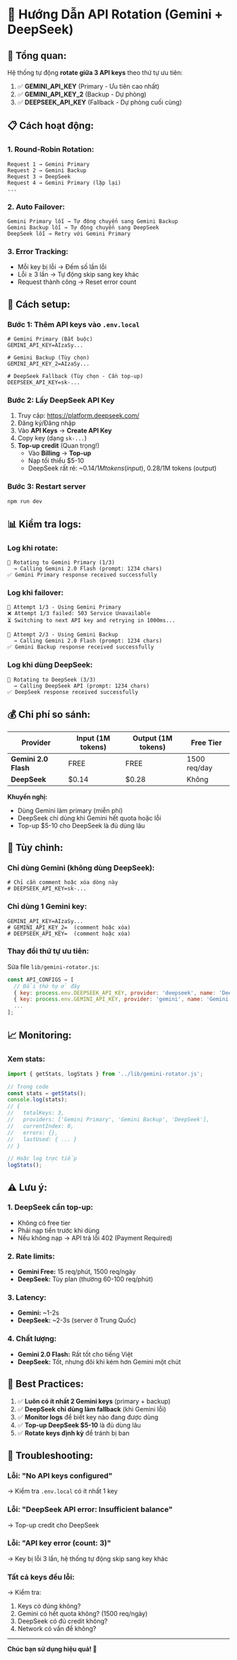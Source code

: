 # 🔄 Hướng Dẫn API Rotation (Gemini + DeepSeek)

## 🎯 Tổng quan:

Hệ thống tự động **rotate giữa 3 API keys** theo thứ tự ưu tiên:

1. ✅ **GEMINI_API_KEY** (Primary - Ưu tiên cao nhất)
2. ✅ **GEMINI_API_KEY_2** (Backup - Dự phòng)
3. ✅ **DEEPSEEK_API_KEY** (Fallback - Dự phòng cuối cùng)

## 📋 Cách hoạt động:

### **1. Round-Robin Rotation:**
```
Request 1 → Gemini Primary
Request 2 → Gemini Backup
Request 3 → DeepSeek
Request 4 → Gemini Primary (lặp lại)
...
```

### **2. Auto Failover:**
```
Gemini Primary lỗi → Tự động chuyển sang Gemini Backup
Gemini Backup lỗi → Tự động chuyển sang DeepSeek
DeepSeek lỗi → Retry với Gemini Primary
```

### **3. Error Tracking:**
- Mỗi key bị lỗi → Đếm số lần lỗi
- Lỗi ≥ 3 lần → Tự động skip sang key khác
- Request thành công → Reset error count

## 🚀 Cách setup:

### **Bước 1: Thêm API keys vào `.env.local`**

```env
# Gemini Primary (Bắt buộc)
GEMINI_API_KEY=AIzaSy...

# Gemini Backup (Tùy chọn)
GEMINI_API_KEY_2=AIzaSy...

# DeepSeek Fallback (Tùy chọn - Cần top-up)
DEEPSEEK_API_KEY=sk-...
```

### **Bước 2: Lấy DeepSeek API Key**

1. Truy cập: https://platform.deepseek.com/
2. Đăng ký/Đăng nhập
3. Vào **API Keys** → **Create API Key**
4. Copy key (dạng `sk-...`)
5. **Top-up credit** (Quan trọng!)
   - Vào **Billing** → **Top-up**
   - Nạp tối thiểu $5-10
   - DeepSeek rất rẻ: ~$0.14/1M tokens (input), ~$0.28/1M tokens (output)

### **Bước 3: Restart server**

```bash
npm run dev
```

## 📊 Kiểm tra logs:

### **Log khi rotate:**
```
🔄 Rotating to Gemini Primary (1/3)
  → Calling Gemini 2.0 Flash (prompt: 1234 chars)
✅ Gemini Primary response received successfully
```

### **Log khi failover:**
```
🔄 Attempt 1/3 - Using Gemini Primary
❌ Attempt 1/3 failed: 503 Service Unavailable
⏳ Switching to next API key and retrying in 1000ms...

🔄 Attempt 2/3 - Using Gemini Backup
  → Calling Gemini 2.0 Flash (prompt: 1234 chars)
✅ Gemini Backup response received successfully
```

### **Log khi dùng DeepSeek:**
```
🔄 Rotating to DeepSeek (3/3)
  → Calling DeepSeek API (prompt: 1234 chars)
✅ DeepSeek response received successfully
```

## 💰 Chi phí so sánh:

| Provider | Input (1M tokens) | Output (1M tokens) | Free Tier |
|----------|-------------------|-------------------|-----------|
| **Gemini 2.0 Flash** | FREE | FREE | 1500 req/day |
| **DeepSeek** | $0.14 | $0.28 | Không |

**Khuyến nghị:**
- Dùng Gemini làm primary (miễn phí)
- DeepSeek chỉ dùng khi Gemini hết quota hoặc lỗi
- Top-up $5-10 cho DeepSeek là đủ dùng lâu

## 🔧 Tùy chỉnh:

### **Chỉ dùng Gemini (không dùng DeepSeek):**
```env
# Chỉ cần comment hoặc xóa dòng này
# DEEPSEEK_API_KEY=sk-...
```

### **Chỉ dùng 1 Gemini key:**
```env
GEMINI_API_KEY=AIzaSy...
# GEMINI_API_KEY_2=  (comment hoặc xóa)
# DEEPSEEK_API_KEY=  (comment hoặc xóa)
```

### **Thay đổi thứ tự ưu tiên:**
Sửa file `lib/gemini-rotator.js`:
```javascript
const API_CONFIGS = [
  // Đổi thứ tự ở đây
  { key: process.env.DEEPSEEK_API_KEY, provider: 'deepseek', name: 'DeepSeek' },
  { key: process.env.GEMINI_API_KEY, provider: 'gemini', name: 'Gemini Primary' },
  ...
];
```

## 📈 Monitoring:

### **Xem stats:**
```javascript
import { getStats, logStats } from '../lib/gemini-rotator.js';

// Trong code
const stats = getStats();
console.log(stats);
// {
//   totalKeys: 3,
//   providers: ['Gemini Primary', 'Gemini Backup', 'DeepSeek'],
//   currentIndex: 0,
//   errors: {},
//   lastUsed: { ... }
// }

// Hoặc log trực tiếp
logStats();
```

## ⚠️ Lưu ý:

### **1. DeepSeek cần top-up:**
- Không có free tier
- Phải nạp tiền trước khi dùng
- Nếu không nạp → API trả lỗi 402 (Payment Required)

### **2. Rate limits:**
- **Gemini Free:** 15 req/phút, 1500 req/ngày
- **DeepSeek:** Tùy plan (thường 60-100 req/phút)

### **3. Latency:**
- **Gemini:** ~1-2s
- **DeepSeek:** ~2-3s (server ở Trung Quốc)

### **4. Chất lượng:**
- **Gemini 2.0 Flash:** Rất tốt cho tiếng Việt
- **DeepSeek:** Tốt, nhưng đôi khi kém hơn Gemini một chút

## 🎯 Best Practices:

1. ✅ **Luôn có ít nhất 2 Gemini keys** (primary + backup)
2. ✅ **DeepSeek chỉ dùng làm fallback** (khi Gemini lỗi)
3. ✅ **Monitor logs** để biết key nào đang được dùng
4. ✅ **Top-up DeepSeek $5-10** là đủ dùng lâu
5. ✅ **Rotate keys định kỳ** để tránh bị ban

## 🐛 Troubleshooting:

### **Lỗi: "No API keys configured"**
→ Kiểm tra `.env.local` có ít nhất 1 key

### **Lỗi: "DeepSeek API error: Insufficient balance"**
→ Top-up credit cho DeepSeek

### **Lỗi: "API key error (count: 3)"**
→ Key bị lỗi 3 lần, hệ thống tự động skip sang key khác

### **Tất cả keys đều lỗi:**
→ Kiểm tra:
1. Keys có đúng không?
2. Gemini có hết quota không? (1500 req/ngày)
3. DeepSeek có đủ credit không?
4. Network có vấn đề không?

---

**Chúc bạn sử dụng hiệu quả! 🎉**
